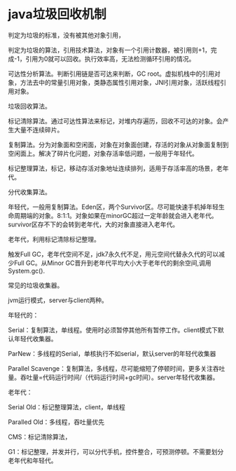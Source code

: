 # java垃圾回收机制

判定为垃圾的标准，没有被其他对象引用，

判定为垃圾的算法，引用技术算法，对象有一个引用计数器，被引用则+1，完成-1，引用为0就可以回收。执行效率高，无法检测循环引用的情况。

可达性分析算法。判断引用链是否可达来判断，GC root。虚拟机栈中的引用对象，方法去中的常量引用对象，类静态属性引用对象，JNI引用对象，活跃线程引用对象。



垃圾回收算法。

标记清除算法。通过可达性算法来标记，对堆内存遍历，回收不可达的对象。会产生大量不连续碎片。

复制算法。分为对象面和空闲面，对象在对象面创建，存活的对象从对象面复制到空闲面上。解决了碎片化问题，对象存活率低问题，一般用于年轻代。

标记整理算法，标记，移动存活对象地址连续排列，适用于存活率高的场景，老年代。



分代收集算法。

年轻代，一般用复制算法。Eden区，两个Survivor区。尽可能快速手机掉年轻生命周期端的对象。8:1:1。对象如果在minorGC超过一定年龄就会进入老年代。survivor区存不下的会转到老年代，大的对象直接进入老年代。

老年代，利用标记清除标记整理。



触发Full GC，老年代空间不足，jdk7永久代不足，用元空间代替永久代的可以减少Full GC。从Minor GC晋升到老年代平均大小大于老年代的剩余空间,调用System.gc().



常见的垃圾收集器。

jvm运行模式，server与client两种。

年轻代的：

Serial：复制算法，单线程。使用时必须暂停其他所有暂停工作。client模式下默认年轻代收集器。

ParNew：多线程的Serial，单核执行不如serial，默认server的年轻代收集器

Parallel Scavenge：复制算法，多线程，尽可能缩短了停顿时间，更多关注吞吐量。吞吐量=代码运行时间/（代码运行时间+gc时间）。server年轻代收集器。

老年代：

Serial Old：标记整理算法，client，单线程

Paralled Old：多线程，吞吐量优先

CMS：标记清除算法，

G1：标记整理，并发并行，可以分代手机，控件整合，可预测停顿。不需要划分老年代和年轻代。